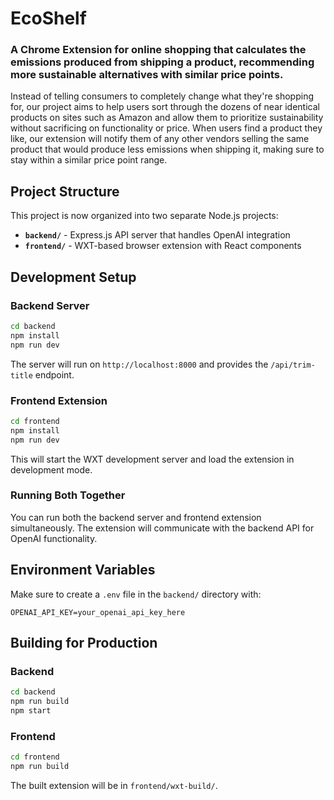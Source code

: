 # EcoShelf

### A Chrome Extension for online shopping that calculates the emissions produced from shipping a product, recommending more sustainable alternatives with similar price points.

Instead of telling consumers to completely change what they're shopping for, our project aims to help users sort through the dozens of near identical products on sites such as Amazon and allow them to prioritize sustainability without sacrificing on functionality or price. When users find a product they like, our extension will notify them of any other vendors selling the same product that would produce less emissions when shipping it, making sure to stay within a similar price point range.

## Project Structure

This project is now organized into two separate Node.js projects:

- **`backend/`** - Express.js API server that handles OpenAI integration
- **`frontend/`** - WXT-based browser extension with React components

## Development Setup

### Backend Server

```bash
cd backend
npm install
npm run dev
```

The server will run on `http://localhost:8000` and provides the `/api/trim-title` endpoint.

### Frontend Extension

```bash
cd frontend
npm install
npm run dev
```

This will start the WXT development server and load the extension in development mode.

### Running Both Together

You can run both the backend server and frontend extension simultaneously. The extension will communicate with the backend API for OpenAI functionality.

## Environment Variables

Make sure to create a `.env` file in the `backend/` directory with:

```
OPENAI_API_KEY=your_openai_api_key_here
```

## Building for Production

### Backend
```bash
cd backend
npm run build
npm start
```

### Frontend
```bash
cd frontend
npm run build
```

The built extension will be in `frontend/wxt-build/`.
